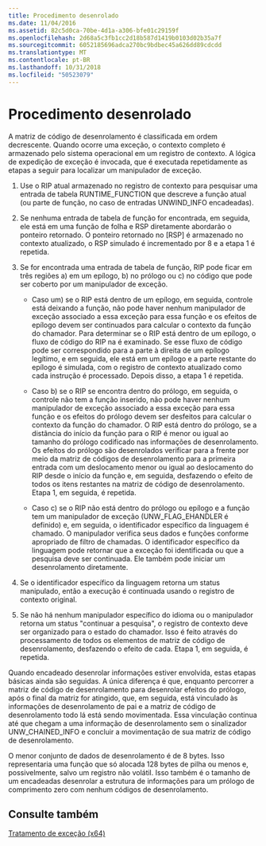 ```yaml
---
title: Procedimento desenrolado
ms.date: 11/04/2016
ms.assetid: 82c5d0ca-70be-4d1a-a306-bfe01c29159f
ms.openlocfilehash: 2d68a5c3fb1cc2d18b587d1419b0103d02b35a7f
ms.sourcegitcommit: 6052185696adca270bc9bdbec45a626dd89cdcdd
ms.translationtype: MT
ms.contentlocale: pt-BR
ms.lasthandoff: 10/31/2018
ms.locfileid: "50523079"
---
```

# <a name="unwind-procedure"></a>Procedimento desenrolado

A matriz de código de desenrolamento é classificada em ordem decrescente. Quando ocorre uma exceção, o contexto completo é armazenado pelo sistema operacional em um registro de contexto. A lógica de expedição de exceção é invocada, que é executada repetidamente as etapas a seguir para localizar um manipulador de exceção.

1. Use o RIP atual armazenado no registro de contexto para pesquisar uma entrada de tabela RUNTIME_FUNCTION que descreve a função atual (ou parte de função, no caso de entradas UNWIND_INFO encadeadas).

1. Se nenhuma entrada de tabela de função for encontrada, em seguida, ele está em uma função de folha e RSP diretamente abordarão o ponteiro retornado. O ponteiro retornado no [RSP] é armazenado no contexto atualizado, o RSP simulado é incrementado por 8 e a etapa 1 é repetida.

1. Se for encontrada uma entrada de tabela de função, RIP pode ficar em três regiões a) em um epílogo, b) no prólogo ou c) no código que pode ser coberto por um manipulador de exceção.

   - Caso um) se o RIP está dentro de um epílogo, em seguida, controle está deixando a função, não pode haver nenhum manipulador de exceção associado a essa exceção para essa função e os efeitos de epílogo devem ser continuados para calcular o contexto da função do chamador. Para determinar se o RIP está dentro de um epílogo, o fluxo de código do RIP na é examinado. Se esse fluxo de código pode ser correspondido para a parte à direita de um epílogo legítimo, e em seguida, ele está em um epílogo e a parte restante do epílogo é simulada, com o registro de contexto atualizado como cada instrução é processado. Depois disso, a etapa 1 é repetida.

   - Caso b) se o RIP se encontra dentro do prólogo, em seguida, o controle não tem a função inserido, não pode haver nenhum manipulador de exceção associado a essa exceção para essa função e os efeitos do prólogo devem ser desfeitos para calcular o contexto da função do chamador. O RIP está dentro do prólogo, se a distância do início da função para o RIP é menor ou igual ao tamanho do prólogo codificado nas informações de desenrolamento. Os efeitos do prólogo são desenrolados verificar para a frente por meio da matriz de códigos de desenrolamento para a primeira entrada com um deslocamento menor ou igual ao deslocamento do RIP desde o início da função e, em seguida, desfazendo o efeito de todos os itens restantes na matriz de código de desenrolamento. Etapa 1, em seguida, é repetida.

   - Caso c) se o RIP não está dentro do prólogo ou epílogo e a função tem um manipulador de exceção (UNW_FLAG_EHANDLER é definido) e, em seguida, o identificador específico da linguagem é chamado. O manipulador verifica seus dados e funções conforme apropriado de filtro de chamadas. O identificador específico da linguagem pode retornar que a exceção foi identificada ou que a pesquisa deve ser continuada. Ele também pode iniciar um desenrolamento diretamente.

1. Se o identificador específico da linguagem retorna um status manipulado, então a execução é continuada usando o registro de contexto original.

1. Se não há nenhum manipulador específico do idioma ou o manipulador retorna um status "continuar a pesquisa", o registro de contexto deve ser organizado para o estado do chamador. Isso é feito através do processamento de todos os elementos de matriz de código de desenrolamento, desfazendo o efeito de cada. Etapa 1, em seguida, é repetida.

Quando encadeado desenrolar informações estiver envolvida, estas etapas básicas ainda são seguidas. A única diferença é que, enquanto percorrer a matriz de código de desenrolamento para desenrolar efeitos do prólogo, após o final da matriz for atingido, que, em seguida, está vinculado às informações de desenrolamento de pai e a matriz de código de desenrolamento todo lá está sendo movimentada. Essa vinculação continua até que chegam a uma informação de desenrolamento sem o sinalizador UNW_CHAINED_INFO e concluir a movimentação de sua matriz de código de desenrolamento.

O menor conjunto de dados de desenrolamento é de 8 bytes. Isso representaria uma função que só alocada 128 bytes de pilha ou menos e, possivelmente, salvo um registro não volátil. Isso também é o tamanho de um encadeadas desenrolar a estrutura de informações para um prólogo de comprimento zero com nenhum códigos de desenrolamento.

## <a name="see-also"></a>Consulte também

[Tratamento de exceção (x64)](../build/exception-handling-x64.md)